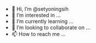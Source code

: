 - 👋 Hi, I’m @setyoningsih
- 👀 I’m interested in ...
- 🌱 I’m currently learning ...
- 💞️ I’m looking to collaborate on ...
- 📫 How to reach me ...

<!---
setyoningsih/setyoningsih is a ✨ special ✨ repository because its `README.md` (this file) appears on your GitHub profile.
You can click the Preview link to take a look at your changes.
--->
